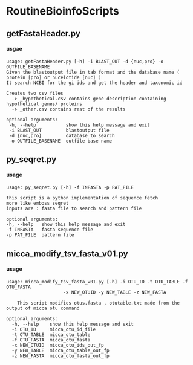 RoutineBioinfoScripts
====================

## getFastaHeader.py
#### usgae

    usage: getFastaHeader.py [-h] -i BLAST_OUT -d {nuc,pro} -o OUTFILE_BASENAME
    Given the blastoutput file in tab format and the database name ( protein [pro] or nucelotide [nuc] )
    It search NCBI for the gi ids and get the header and taxonomic id

    Creates two csv files
      -> _hypothetical.csv contains gene description containing hypothetical genes/ proteins
      -> _other.csv contains rest of the results  
    
    optional arguments:
     -h, --help           show this help message and exit
     -i BLAST_OUT         blastoutput file
     -d {nuc,pro}         database to search
     -o OUTFILE_BASENAME  outfile base name
  
## py_seqret.py
#### usage

	usage: py_seqret.py [-h] -f INFASTA -p PAT_FILE

	this script is a python implementation of sequence fetch
	more like emboss seqret
	inputs are : fasta file to search and pattern file
	
    optional arguments:
    -h, --help   show this help message and exit
    -f INFASTA   fasta sequence file
    -p PAT_FILE  pattern file

## micca_modify_tsv_fasta_v01.py 
#### usage

	usage: micca_modify_tsv_fasta_v01.py [-h] -i OTU_ID -t OTU_TABLE -f OTU_FASTA
					     -x NEW_OTUID -y NEW_TABLE -z NEW_FASTA

		This script modifies otus.fasta , otutable.txt made from the output of micca otu command

	optional arguments:
	  -h, --help    show this help message and exit
	  -i OTU_ID     micca_otu_id_file
	  -t OTU_TABLE  micca_otu_table
	  -f OTU_FASTA  micca_otu_fasta
	  -x NEW_OTUID  micca_otu_ids_out_fp
	  -y NEW_TABLE  micca_otu_table_out_fp
	  -z NEW_FASTA  micca_otu_fasta_out_fp

